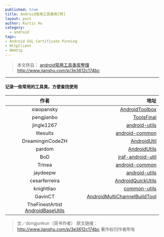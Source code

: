 ```yaml
--- 
published: true
title: Android常用工具类库[转]
layout: post
author: Kurtis Hu
category: 
  - android
tags: 
- Android SSL Certificate Pinning
- HttpClient
- OKHttp
---
```


> 本文转自： [android常用工具类库整理](http://www.jianshu.com/p/3e3612c174bc)
> http://www.jianshu.com/p/3e3612c174bc
---

####   记录一些常用的工具类，方便查找使用  

| 作者	| 地址| 
|:-------------:| -----:|  
| xiaopansky	| [AndroidToolbox](https://github.com/xiaopansky/AndroidToolbox)| 
| pengjianbo	| [ToolsFinal](https://github.com/pengjianbo/ToolsFinal)| 
| jingle1267	| [android-utils](https://github.com/jingle1267/android-utils)| 
| litesuits	| [android-common](https://github.com/litesuits/android-common)| 
| DreaminginCodeZH	| [AndroidUtil](https://github.com/DreaminginCodeZH/AndroidUtil)| 
| pardom	| [AndroidUtils](https://github.com/pardom/AndroidUtils)| 
| BoD	| [jraf-android-util](https://github.com/BoD/jraf-android-util)| 
| Trinea	| [android-common](https://github.com/Trinea/android-common)| 
| jaydeepw	| [android-utils](https://github.com/jaydeepw/android-utils)| 
| cesarferreira	| [AndroidQuickUtils](https://github.com/cesarferreira/AndroidQuickUtils)| 
| knightliao	| [common-utils](https://github.com/GavinCT/AndroidMultiChannelBuildTool)| 
| GavinCT	| [AndroidMultiChannelBuildTool](https://github.com/GavinCT/AndroidMultiChannelBuildTool)| 
| TheFinestArtist	[AndroidBaseUtils](https://github.com/TheFinestArtist/AndroidBaseUtils)| 

> 文／dongjunkun（简书作者）
> 原文链接：http://www.jianshu.com/p/3e3612c174bc
> 著作权归作者所有
 
<br/>
